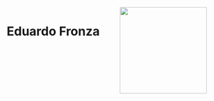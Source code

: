 <img align="right" height="200px"  src="https://avatars.githubusercontent.com/u/84184154?s=400&u=ef4722332261d78dd4a6290d88ea2249663b6142&v=4"/>
<h1 align="center">Eduardo Fronza</h1>
